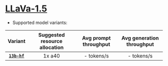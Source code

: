 # [LLaVa-1.5](https://huggingface.co/collections/llava-hf/llava-15-65f762d5b6941db5c2ba07e0) 
* Supported model variants:

| Variant | Suggested resource allocation | Avg prompt throughput | Avg generation throughput |
|:----------:|:----------:|:----------:|:----------:|
|[**`13b-hf`**](https://huggingface.co/llava-hf/llava-1.5-13b-hf)| 1x a40 | - tokens/s | - tokens/s |
